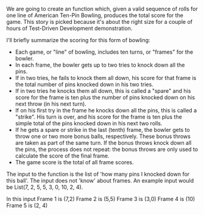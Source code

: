 We are going to create an function which, given a valid sequence of rolls for one line of American Ten-Pin Bowling, produces the total score for the game. This story is picked because it's about the right size for a couple of hours of Test-Driven Development demonstration.

I'll briefly summarize the scoring for this form of bowling:

* Each game, or "line" of bowling, includes ten turns, or "frames" for the bowler.
* In each frame, the bowler gets up to two tries to knock down all the pins.
* If in two tries, he fails to knock them all down, his score for that frame is the total number of pins knocked down in his two tries.
* If in two tries he knocks them all down, this is called a "spare" and his score for the frame is ten plus the number of pins knocked down on his next throw (in his next turn).
* If on his first try in the frame he knocks down all the pins, this is called a "strike". His turn is over, and his score for the frame is ten plus the simple total of the pins knocked down in his next two rolls.
* If he gets a spare or strike in the last (tenth) frame, the bowler gets to throw one or two more bonus balls, respectively. These bonus throws are taken as part of the same turn. If the bonus throws knock down all the pins, the process does not repeat: the bonus throws are only used to calculate the score of the final frame.
* The game score is the total of all frame scores.

The input to the function is the list of 'how many pins I knocked down for this ball'. The input does not 'know' about frames. An example input would be List(7, 2, 5, 5, 3, 0, 10, 2, 4).

In this input
Frame 1 is (7,2)
Frame 2 is (5,5)
Frame 3 is (3,0)
Frame 4 is (10)
Frame 5 is (2, 4)